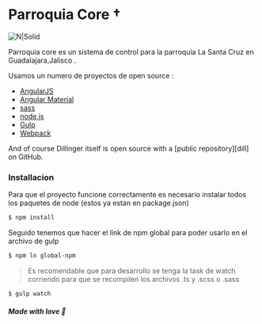 # 	Parroquia Core  †

![N|Solid](https://s-media-cache-ak0.pinimg.com/236x/47/f2/36/47f236eb3089c29278b7877e91afb18c.jpg)

Parroquia core es un sistema de control para la parroquia La Santa Cruz en Guadalajara,Jalisco  . 

Usamos un numero de proyectos de open source :
* [AngularJS] 
* [Angular Material]
* [sass]
* [node.js] 
* [Gulp]
* [Webpack]

And of course Dillinger itself is open source with a [public repository][dill]
 on GitHub.

### Installacion 
Para que el proyecto funcione correctamente es necesario instalar todos los paquetes de node (estos ya estan en package.json)

```sh
$ npm install 
```

Seguido tenemos que hacer el link de npm global para poder usarlo en el archivo de gulp 

```sh
$ npm ln global-npm
```

>Es recomendable que para desarrollo se tenga la task de watch corriendo para que se recompilen los archivos .ts y .scss o .sass

```sh
$ gulp watch
```

##### Made with love :beer:



   [node.js]: <http://nodejs.org>
   [AngularJS]: <http://angularjs.org>
   [Gulp]: <http://gulpjs.com>
   [Angular Material]:<https://material.angularjs.org/latest/>
   [sass]:<http://sass-lang.com/>
   [Webpack]:<https://webpack.github.io/>
